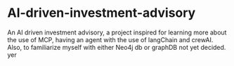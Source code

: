 # AI-driven-investment-advisory
An AI driven investment advisory, a project inspired for learning more about the use of MCP, having an agent with the use of langChain and crewAI. Also, to familiarize myself with either Neo4j db or graphDB not yet decided. yer
